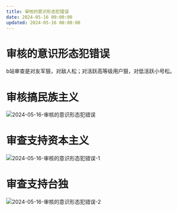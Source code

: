 ```yaml
---
title: 审核的意识形态犯错误
date: 2024-05-16 00:00:00
updated: 2024-05-16 00:00:00
---
```


# 审核的意识形态犯错误

b站审查是对友军狠，对敌人松；对活跃高等级用户狠，对低活跃小号松。

# 审核搞民族主义
![2024-05-16-审核的意识形态犯错误](assets/2024-05-16-审核的意识形态犯错误.png)

# 审查支持资本主义

![2024-05-16-审核的意识形态犯错误-1](assets/2024-05-16-审核的意识形态犯错误-1.png)

# 审查支持台独

![2024-05-16-审核的意识形态犯错误-2](assets/2024-05-16-审核的意识形态犯错误-2.png)

